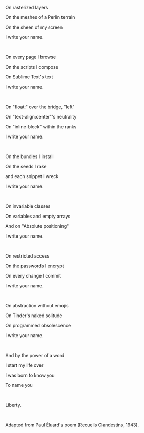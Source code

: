 

On rasterized layers  

On the meshes of a Perlin terrain 

On the sheen of my screen 

I write your name.  

&nbsp;

On every page I browse  

On the scripts I compose

On Sublime Text's text

I write your name.

&nbsp;

 
On "float:" over the bridge, "left"

On "text-align:center"'s neutrality  

On "inline-block" within the ranks

I write your name.

&nbsp;
 
On the bundles I install  

On the seeds I rake  

and each snippet I wreck  

I write your name.

&nbsp;

On invariable classes 

On variables and empty arrays  

And on "Absolute positioning"  

I write your name.

&nbsp;

On restricted access  

On the passwords I encrypt  

On every change I commit  

I write your name.

&nbsp;
 
On abstraction without emojis  

On Tinder's naked solitude  

On programmed obsolescence  

I write your name.

&nbsp;
 
And by the power of a word  

I start my life over  

I was born to know you  

To name you

&nbsp;
 
Liberty.  

&nbsp;
&nbsp;
&nbsp;
&nbsp;
&nbsp;

Adapted from Paul Éluard's poem (Recueils Clandestins, 1943).
